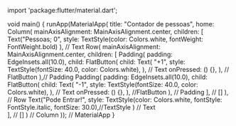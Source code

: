 import 'package:flutter/material.dart';

 void main() {
  runApp(MaterialApp(
    title: "Contador de pessoas",
    home: Column(
      mainAxisAlignment: MainAxisAlignment.center,
      children: <Widget>[
        Text("Pessoas; 0", 
             style: TextStyle(color: Colors.white, fontWeight: FontWeight.bold)
             ), // Text
             Row(
        mainAxisAlignment: MainAxisAlignment.center,
        children: <Widget>[
          Padding(
          padding: EdgeInsets.all(10.0),
            child: FlatButton(
              child: Text(
                "+1",
                style: TextStyle(fontSize: 40.0, color: Colors.white),
                ), // Text
              onPressed: () {},
          ), // FlatButton
          ),// Padding
               Padding(
          padding: EdgeInsets.all(10.0),
            child: FlatButton(
              child: Text(
                "-1",
                style: TextStyle(fontSize: 40.0, color: Colors.white),
                ), // Text
              onPressed: () {},
          ), //FlatButton
          ), // Padding
             ], // <Widget>[]
             ), // Row
        Text("Pode Entrar!",
          style: TextStyle(color: Colors.white, fontStyle: FontStyle.italic, fontSize: 30.0),//TextStyle
       ) // Text   
       ], // <Widget>[]
    ) // Column
  )); // MaterialApp
} 
